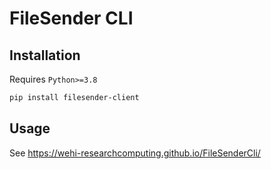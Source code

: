 # FileSender CLI

## Installation

Requires `Python>=3.8`

```bash
pip install filesender-client
```

## Usage

See <https://wehi-researchcomputing.github.io/FileSenderCli/>
